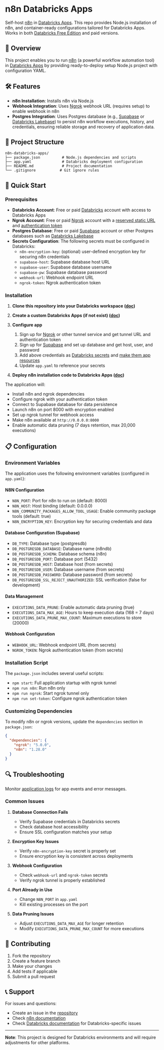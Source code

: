 # n8n Databricks Apps

Self-host [n8n](https://github.com/n8n-io/n8n) in [Databricks Apps](https://docs.databricks.com/aws/en/dev-tools/databricks-apps). This repo provides Node.js installation of n8n, and container-ready configurations tailored for Databricks Apps. Works in both [Databricks Free Edition](https://docs.databricks.com/aws/en/getting-started/free-edition) and paid versions.

## 🚀 Overview

This project enables you to run [n8n](https://github.com/n8n-io/n8n) (a powerful workflow automation tool) in [Databricks Apps](https://docs.databricks.com/aws/en/dev-tools/databricks-apps) by providing ready-to-deploy setup Node.js project with configuration YAML. 

## 🛠️ Features

- **n8n Installation**: Installs n8n via Node.js
- **Webhook Integration**: Uses [Ngrok](https://ngrok.com/) webhook URL (requires setup) to enable webhook in n8n
- **Postgres Integration**: Uses Postgres database (e.g., [Supabase](https://supabase.com/) or [Databricks Lakebase](https://docs.databricks.com/aws/en/oltp/)) to persist n8n workflow executions, history, and credentials, ensuring reliable storage and recovery of application data.

## 📁 Project Structure

```
n8n-databricks-apps/
├── package.json          # Node.js dependencies and scripts
├── app.yaml              # Databricks deployment configuration
├── README.md             # Project documentation
└── .gitignore           # Git ignore rules
```

## 🚀 Quick Start

### Prerequisites

- **Databricks Account**: Free or paid [Databricks](https://docs.databricks.com/aws/en/getting-started/free-edition) account with access to Databricks Apps
- **Ngrok Account**: Free or paid [Ngrok](https://ngrok.com/) account with a [reserved static URL](https://ngrok.com/blog-post/dns-zone-switch-configuration#now-try-out-a-branded-domain) and [authentication token](https://dashboard.ngrok.com/get-started/your-authtoken)
- **Postgres Database**: Free or paid [Supabase](https://supabase.com/) account or other Postgres databases such as [Databricks Lakebase](https://docs.databricks.com/aws/en/oltp/)
- **Secrets Configuration**: The following secrets must be configured in Databricks:
  - `n8n-encryption-key`: (optional) user-defined encryption key for securing n8n credentials
  - `supabase-host`: Supabase database host URL
  - `supabase-user`: Supabase database username
  - `supabase-pw`: Supabase database password
  - `webhook-url`: Webhook endpoint URL
  - `ngrok-token`: Ngrok authentication token

### Installation

1. **Clone this repository into your Databricks workspace ([doc](https://docs.databricks.com/aws/en/repos/repos-setup))**

2. **Create a custom Databricks Apps (if not exist) ([doc](https://docs.databricks.com/aws/en/dev-tools/databricks-apps/create-custom-app))**

3. **Configure app**
   
   1. Sign up for [Ngrok](https://ngrok.com/) or other tunnel service and get tunnel URL and authentication token
   2. Sign up for [Supabase](https://supabase.com/) and set up database and get host, user, and password
   3. Add above credentials as [Databricks secrets](https://docs.databricks.com/aws/en/security/secrets/) and [make them app resources](https://docs.databricks.com/aws/en/dev-tools/databricks-apps/secrets)
   4. Update `app.yaml` to reference your secrets

4. **Deploy n8n installation code to Databricks Apps ([doc](https://docs.databricks.com/aws/en/dev-tools/databricks-apps/deploy))**

The application will:
- Install n8n and ngrok dependencies
- Configure ngrok with your authentication token
- Connect to Supabase database for data persistence
- Launch n8n on port 8000 with encryption enabled
- Set up ngrok tunnel for webhook access
- Make n8n available at `http://0.0.0.0:8000`
- Enable automatic data pruning (7 days retention, max 20,000 executions)

## 📋 Configuration

### Environment Variables

The application uses the following environment variables (configured in `app.yaml`):

#### N8N Configuration
- `N8N_PORT`: Port for n8n to run on (default: 8000)
- `N8N_HOST`: Host binding (default: 0.0.0.0)
- `N8N_COMMUNITY_PACKAGES_ALLOW_TOOL_USAGE`: Enable community package tools (default: true)
- `N8N_ENCRYPTION_KEY`: Encryption key for securing credentials and data

#### Database Configuration (Supabase)
- `DB_TYPE`: Database type (postgresdb)
- `DB_POSTGRESDB_DATABASE`: Database name (n8ndb)
- `DB_POSTGRESDB_SCHEMA`: Database schema (n8n)
- `DB_POSTGRESDB_PORT`: Database port (5432)
- `DB_POSTGRESDB_HOST`: Database host (from secrets)
- `DB_POSTGRESDB_USER`: Database username (from secrets)
- `DB_POSTGRESDB_PASSWORD`: Database password (from secrets)
- `DB_POSTGRESDB_SSL_REJECT_UNAUTHORIZED`: SSL verification (false for development)

#### Data Management
- `EXECUTIONS_DATA_PRUNE`: Enable automatic data pruning (true)
- `EXECUTIONS_DATA_MAX_AGE`: Hours to keep execution data (168 = 7 days)
- `EXECUTIONS_DATA_PRUNE_MAX_COUNT`: Maximum executions to store (20000)

#### Webhook Configuration
- `WEBHOOK_URL`: Webhook endpoint URL (from secrets)
- `NGROK_TOKEN`: Ngrok authentication token (from secrets)

### Installation Script

The `package.json` includes several useful scripts:

- `npm start`: Full application startup with ngrok tunnel
- `npm run n8n`: Run n8n only
- `npm run ngrok`: Start ngrok tunnel only
- `npm run set-token`: Configure ngrok authentication token

### Customizing Dependencies

To modify n8n or ngrok versions, update the `dependencies` section in `package.json`:

```json
{
  "dependencies": {
    "ngrok": "5.0.0",
    "n8n": "1.28.0"
  }
}
```

## 🔍 Troubleshooting

Monitor [application logs](https://docs.databricks.com/aws/en/dev-tools/databricks-apps/monitor) for app events and error messages.

### Common Issues

1. **Database Connection Fails**
   - Verify Supabase credentials in Databricks secrets
   - Check database host accessibility
   - Ensure SSL configuration matches your setup

2. **Encryption Key Issues**
   - Verify `n8n-encryption-key` secret is properly set
   - Ensure encryption key is consistent across deployments

3. **Webhook Configuration**
   - Check `webhook-url` and `ngrok-token` secrets
   - Verify ngrok tunnel is properly established

4. **Port Already in Use**
   - Change `N8N_PORT` in `app.yaml`
   - Kill existing processes on the port

5. **Data Pruning Issues**
   - Adjust `EXECUTIONS_DATA_MAX_AGE` for longer retention
   - Modify `EXECUTIONS_DATA_PRUNE_MAX_COUNT` for more executions

## 🤝 Contributing

1. Fork the repository
2. Create a feature branch
3. Make your changes
4. Add tests if applicable
5. Submit a pull request

## 📞 Support

For issues and questions:
- Create an issue in the [repository](https://github.com/mik3lol/n8n-databricks-apps)
- Check [n8n documentation](https://docs.n8n.io/)
- Check [Databricks documentation](https://docs.databricks.com/) for Databricks-specific issues

---

**Note**: This project is designed for Databricks environments and will require adjustments for other platforms.
